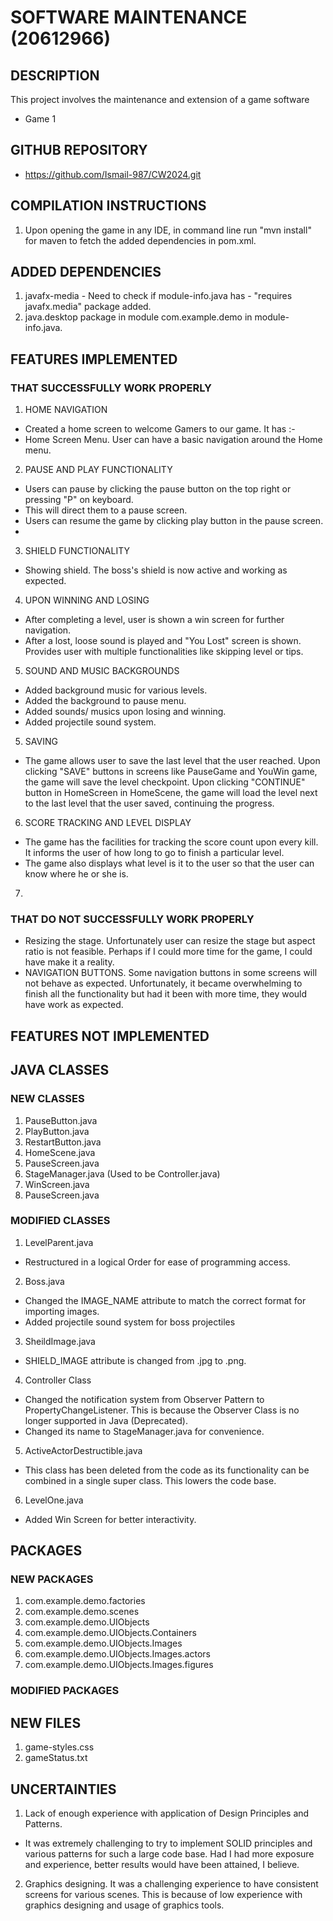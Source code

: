 # SOFTWARE MAINTENANCE (20612966)

## DESCRIPTION
This project involves the maintenance and extension of a game software
* Game 1

## GITHUB REPOSITORY
* https://github.com/Ismail-987/CW2024.git

## COMPILATION INSTRUCTIONS
1. Upon opening the game in any IDE, in command line run "mvn install"  
 for maven to fetch the added dependencies in pom.xml. 

## ADDED DEPENDENCIES
1. javafx-media - Need to check if module-info.java has - "requires javafx.media" package added.
2. java.desktop package in module com.example.demo in module-info.java.

## FEATURES IMPLEMENTED 

### THAT SUCCESSFULLY WORK PROPERLY
1. HOME NAVIGATION
* Created a home screen to welcome Gamers to our game. It has :-
* Home Screen Menu. User can have a basic navigation around the Home menu.

2. PAUSE AND PLAY FUNCTIONALITY
* Users can pause by clicking the pause button on the top right or pressing "P" on keyboard.
* This will direct them to a pause screen.
* Users can resume the game by clicking play button in the pause screen.
* 

3. SHIELD FUNCTIONALITY
* Showing shield. The boss's shield is now active and working as expected.

4. UPON WINNING AND LOSING
* After completing a level, user is shown a win screen for further navigation.
* After a lost, loose sound is played and "You Lost" screen is shown.
 Provides user with multiple functionalities like skipping level or tips.

5. SOUND AND MUSIC BACKGROUNDS
* Added background music for various levels.
* Added the background to pause menu.
* Added sounds/ musics upon losing and winning.
* Added projectile sound system.

5. SAVING
* The game allows user to save the last level that the user reached.
 Upon clicking "SAVE" buttons in screens like PauseGame and YouWin game,
 the game will save the level checkpoint. Upon clicking "CONTINUE" button 
 in HomeScreen in HomeScene, the game will load the level next to the last 
 level that the user saved, continuing the progress.

6. SCORE TRACKING AND LEVEL DISPLAY
* The game has the facilities for tracking the score count upon every kill.
 It informs the user of how long to go to finish a particular level.
* The game also displays what level is it to the user so that the user can 
 know where he or she is.
7. 


### THAT DO NOT SUCCESSFULLY WORK PROPERLY
* Resizing the stage. Unfortunately user can resize the stage but aspect ratio is not feasible.
 Perhaps if I could more time for the game, I could have make it a reality.
* NAVIGATION BUTTONS. Some navigation buttons in some screens will not behave as expected.
 Unfortunately, it became overwhelming to finish all the functionality but had it been with more time,
 they would have work as expected.

## FEATURES NOT IMPLEMENTED


## JAVA CLASSES

### NEW CLASSES
1. PauseButton.java
2. PlayButton.java
3. RestartButton.java
4. HomeScene.java
5. PauseScreen.java
6. StageManager.java (Used to be Controller.java)
7. WinScreen.java
8. PauseScreen.java


### MODIFIED CLASSES
1. LevelParent.java
* Restructured in a logical Order for ease of programming access.
2. Boss.java
* Changed the IMAGE_NAME attribute to match the correct format for importing images.
* Added projectile sound system for boss projectiles
3. SheildImage.java
* SHIELD_IMAGE attribute is changed from .jpg to .png.
4. Controller Class
* Changed the notification system from Observer Pattern to PropertyChangeListener. 
 This is because the Observer Class is no longer supported in Java (Deprecated).
* Changed its name to StageManager.java for convenience.
5. ActiveActorDestructible.java
* This class has been deleted from the code as its functionality can be combined in a single super class.
 This lowers the code base.
6. LevelOne.java
* Added Win Screen for better interactivity.

## PACKAGES
### NEW PACKAGES
1. com.example.demo.factories
2. com.example.demo.scenes
3. com.example.demo.UIObjects
4. com.example.demo.UIObjects.Containers
5. com.example.demo.UIObjects.Images
6. com.example.demo.UIObjects.Images.actors
7. com.example.demo.UIObjects.Images.figures

### MODIFIED PACKAGES

## NEW FILES
1. game-styles.css
2. gameStatus.txt

## UNCERTAINTIES
1. Lack of enough experience with application of Design Principles and Patterns.
- It was extremely challenging to try to implement SOLID principles
 and various patterns for such a large code base. Had I had more 
 exposure and experience, better results would have been attained, I believe.
2. Graphics designing. It was a challenging experience to have consistent screens for various scenes.
 This is because of low experience with graphics designing and usage of graphics tools.
